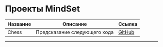 #  Проекты MindSet

| Название                   | Описание                       | Ссылка                           |
|----------------------------|--------------------------------|----------------------------------------------|
| Chess   |   Предсказание следующего хода  | [GitHub](https://github.com/MALeyman/MindSet/tree/main/chess)  |  

---------------------------
